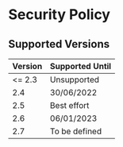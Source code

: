 # Security Policy

## Supported Versions

| Version | Supported Until |
| ------- | --------------- |
| <= 2.3  | Unsupported     |
| 2.4     | 30/06/2022      |
| 2.5     | Best effort     |
| 2.6     | 06/01/2023      |
| 2.7     | To be defined   |
